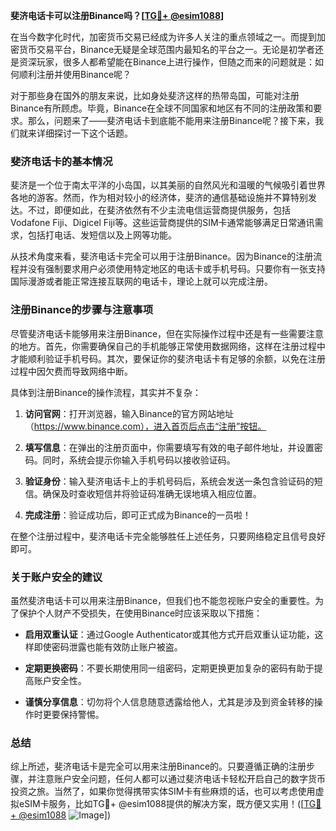 **斐济电话卡可以注册Binance吗？[[TG💪+ @esim1088](https://t.me/s/esim1088)]**

在当今数字化时代，加密货币交易已经成为许多人关注的重点领域之一。而提到加密货币交易平台，Binance无疑是全球范围内最知名的平台之一。无论是初学者还是资深玩家，很多人都希望能在Binance上进行操作，但随之而来的问题就是：如何顺利注册并使用Binance呢？

对于那些身在国外的朋友来说，比如身处斐济这样的热带岛国，可能对注册Binance有所顾虑。毕竟，Binance在全球不同国家和地区有不同的注册政策和要求。那么，问题来了——斐济电话卡到底能不能用来注册Binance呢？接下来，我们就来详细探讨一下这个话题。

### 斐济电话卡的基本情况

斐济是一个位于南太平洋的小岛国，以其美丽的自然风光和温暖的气候吸引着世界各地的游客。然而，作为相对较小的经济体，斐济的通信基础设施并不算特别发达。不过，即便如此，在斐济依然有不少主流电信运营商提供服务，包括Vodafone Fiji、Digicel Fiji等。这些运营商提供的SIM卡通常能够满足日常通讯需求，包括打电话、发短信以及上网等功能。

从技术角度来看，斐济电话卡完全可以用于注册Binance。因为Binance的注册流程并没有强制要求用户必须使用特定地区的电话卡或手机号码。只要你有一张支持国际漫游或者能正常连接互联网的电话卡，理论上就可以完成注册。

### 注册Binance的步骤与注意事项

尽管斐济电话卡能够用来注册Binance，但在实际操作过程中还是有一些需要注意的地方。首先，你需要确保自己的手机能够正常使用数据网络，这样在注册过程中才能顺利验证手机号码。其次，要保证你的斐济电话卡有足够的余额，以免在注册过程中因欠费而导致网络中断。

具体到注册Binance的操作流程，其实并不复杂：

1. **访问官网**：打开浏览器，输入Binance的官方网站地址（https://www.binance.com），进入首页后点击“注册”按钮。
   
2. **填写信息**：在弹出的注册页面中，你需要填写有效的电子邮件地址，并设置密码。同时，系统会提示你输入手机号码以接收验证码。

3. **验证身份**：输入斐济电话卡上的手机号码后，系统会发送一条包含验证码的短信。确保及时查收短信并将验证码准确无误地填入相应位置。

4. **完成注册**：验证成功后，即可正式成为Binance的一员啦！

在整个注册过程中，斐济电话卡完全能够胜任上述任务，只要网络稳定且信号良好即可。

### 关于账户安全的建议

虽然斐济电话卡可以用来注册Binance，但我们也不能忽视账户安全的重要性。为了保护个人财产不受损失，在使用Binance时应该采取以下措施：

- **启用双重认证**：通过Google Authenticator或其他方式开启双重认证功能，这样即使密码泄露也能有效防止账户被盗。
  
- **定期更换密码**：不要长期使用同一组密码，定期更换更加复杂的密码有助于提高账户安全性。

- **谨慎分享信息**：切勿将个人信息随意透露给他人，尤其是涉及到资金转移的操作时更要保持警惕。

### 总结

综上所述，斐济电话卡是完全可以用来注册Binance的。只要遵循正确的注册步骤，并注意账户安全问题，任何人都可以通过斐济电话卡轻松开启自己的数字货币投资之旅。当然了，如果你觉得携带实体SIM卡有些麻烦的话，也可以考虑使用虚拟eSIM卡服务，比如TG💪+ @esim1088提供的解决方案，既方便又实用！([[TG💪+ @esim1088](https://t.me/s/esim1088) ![Image](https://i.postimg.cc/4NQfJmqS/Snipaste-2025-05-13-00-14-12.png)])